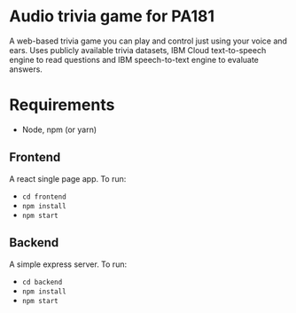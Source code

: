 # Audio trivia game for PA181

A web-based trivia game you can play and control just using your voice and ears. Uses publicly available trivia datasets, IBM Cloud text-to-speech engine to read questions and IBM speech-to-text engine to evaluate answers.

# Requirements

* Node, npm (or yarn)

## Frontend

A react single page app. To run:

 * `cd frontend`
 * `npm install`
 * `npm start`

## Backend

A simple express server. To run:

 * `cd backend`
 * `npm install`
 * `npm start`



